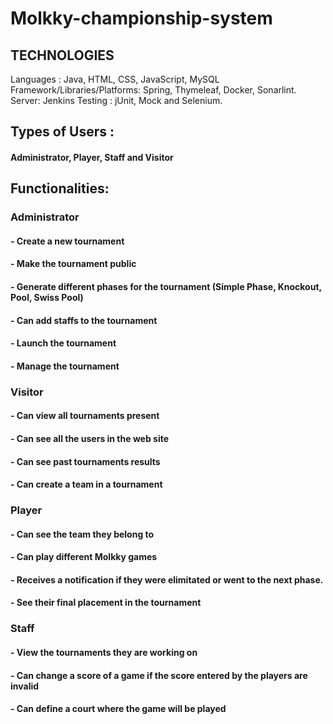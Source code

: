 # Molkky-championship-system

## TECHNOLOGIES 

 Languages : Java, HTML, CSS, JavaScript, MySQL
 Framework/Libraries/Platforms: Spring, Thymeleaf, Docker, Sonarlint. 
 Server: Jenkins
 Testing : jUnit, Mock and Selenium.

## Types of Users : 

#### Administrator, Player, Staff and Visitor

## Functionalities: 

### Administrator 

#### - Create a new tournament 
#### - Make the tournament public 
#### - Generate different phases for the tournament (Simple Phase, Knockout, Pool, Swiss Pool)
#### - Can add staffs to the tournament
#### - Launch the tournament
#### - Manage the tournament


### Visitor

#### - Can view all tournaments present 
#### - Can see all the users in the web site 
#### - Can see past tournaments results 
#### - Can create a team in a tournament 

### Player 

#### - Can see the team they belong to 
#### - Can play different Molkky games 
#### - Receives a notification if they were elimitated or went to the next phase. 
#### - See their final placement in the tournament

### Staff

#### - View the tournaments they are working on 
#### - Can change a score of a game if the score entered by the players are invalid
#### - Can define a court where the game will be played
